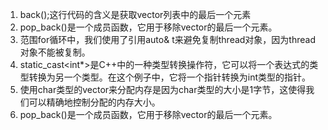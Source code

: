 1. back();这行代码的含义是获取vector列表中的最后一个元素
2. pop_back()是一个成员函数，它用于移除vector的最后一个元素。
3. 范围for循环中，我们使用了引用auto& t来避免复制thread对象，因为thread对象不能被复制。
4. static_cast<int*>是C++中的一种类型转换操作符，它可以将一个表达式的类型转换为另一个类型。在这个例子中，它将一个指针转换为int类型的指针。
5. 使用char类型的vector来分配内存是因为char类型的大小是1字节，这使得我们可以精确地控制分配的内存大小。
6. pop_back()是一个成员函数，它用于移除vector的最后一个元素。
